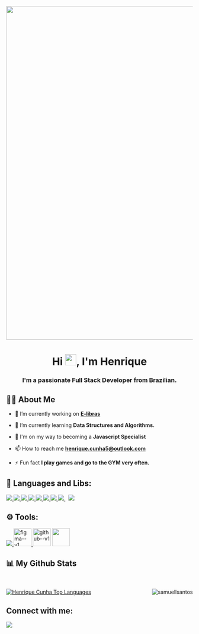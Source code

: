 <!--
**rickcunha05/rickcunha05** is a ✨ _special_ ✨ repository because its `README.md` (this file) appears on your GitHub profile.

Here are some ideas to get you started:

- 🔭 I’m currently working on ...
- 🌱 I’m currently learning ...
- 👯 I’m looking to collaborate on ...
- 🤔 I’m looking for help with ...
- 💬 Ask me about ...
- 📫 How to reach me: ...
- 😄 Pronouns: ...
- ⚡ Fun fact: ...
-->
<!--<a href="#"><img width="100%" height="auto" src="https://i.imgur.com/iXuL1HG.png" height="175px"/></a> -->

<img src="https://negocieapp.com.br/wp-content/uploads/2020/05/13_cHJvZ3JhbW1lcg-Converted.jpg" align="center" width="900" >

<h1 align="center">Hi <img src="https://raw.githubusercontent.com/MartinHeinz/MartinHeinz/master/wave.gif" width="30px">, I'm Henrique</h1>
<h3 align="center">I'm a passionate Full Stack Developer from Brazilian.</h3>


## 🙋‍♂️ About Me

- 🔭 I’m currently working on **[E-libras](https://e-libras.netlify.app/)**

- 🌱 I’m currently learning **Data Structures and Algorithms.**

- 👯 I'm on my way to becoming a **Javascript Specialist**

- 📫 How to reach me **henrique.cunha5@outlook.com**

- ⚡ Fun fact **I play games and go to the GYM very often.**

## 🚀 Languages and Libs:

<p align="left">          
    <a href="https://www.w3.org/html/" target="_blank"> <img src="https://img.icons8.com/color/48/000000/html-5.png"/> </a> 
    <a href="https://www.w3schools.com/css/" target="_blank"> <img src="https://img.icons8.com/color/48/000000/css3.png"/> </a>     
    <a href="https://developer.mozilla.org/en-US/docs/Web/JavaScript" target="_blank"> <img src="https://img.icons8.com/color/48/000000/javascript.png"/> </a> 
    <a href="typescriptlang.org" target="_blank"> <img src="https://img.icons8.com/color/48/000000/typescript.png"/> </a>  
    <a href="https://reactjs.org/" target="_blank"> <img src="https://img.icons8.com/color/48/000000/react-native.png"/> </a>
    <a href="[https://www.w3schools.com/css/](https://nextjs.org/)" target="_blank"> <img src="https://img.icons8.com/color/48/000000/nextjs.png"/> </a>    
    <a href="https://redux.js.org" target="_blank"> <img src="https://img.icons8.com/color/48/000000/redux.png"/> </a>   
    <a style="padding-right:8px;" href="https://nodejs.org" target="_blank"> <img src="https://img.icons8.com/color/48/000000/nodejs.png"/> </a>                 
    <a href="https://tailwindcss.com/docs/installation" target="_blank"> <img src="https://img.icons8.com/fluency/48/null/tailwind_css.png"/></a>          
</p>

</p>

## ⚙️ Tools:
 <a href="https://git-scm.com/" target="_blank"> <img src="https://img.icons8.com/color/48/000000/git.png"/> </a> 
  <a href="https://git-scm.com/" target="_blank"> <img width="48" height="48" src="https://img.icons8.com/color/48/figma--v1.png" alt="figma--v1"/> </a> 
  <img width="48" height="48" src="https://img.icons8.com/color/48/github--v1.png" alt="github--v1"/>
   <img width="48" height="48" src="https://avatars.githubusercontent.com/u/17177659?s=280&v=4"/>

## 📊 My Github Stats

  <br/>
  <p>
     <a align="left" href="https://github.com/rickcunha05/github-readme-stats"><img alt="Henrique Cunha Top Languages" src="https://github-readme-stats.vercel.app/api/top-langs/?username=rickcunha05&langs_count=8&count_private=true&layout=compact&theme=react&hide_border=true&bg_color=DEG,COLOR1,COLOR2,COLOR3...COLOR10" /></a>
  <img align="right" src="https://github-readme-streak-stats.herokuapp.com/?user=rickcunha05&theme=react&hide_border=true&bg_color=0D1117" alt="samuellsantos" />
</p>
 
 


## Connect with me:
<p align="left">

<a href = "https://www.linkedin.com/in/henrique-cunha-b767a7191/"><img src="https://img.icons8.com/fluent/48/000000/linkedin.png"/></a>



